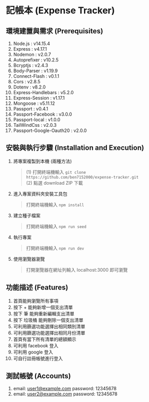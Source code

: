 # 記帳本 (Expense Tracker)

## 環境建置與需求 (Prerequisites)

1. Node.js : v14.15.4
2. Express : v4.17.1
3. Nodemon : v2.0.7
4. Autoprefixer : v10.2.5
5. Bcryptjs : v2.4.3
6. Body-Parser : v1.19.9
7. Connect-Flash : v0.1.1
8. Cors : v2.8.5
9. Dotenv : v8.2.0
10. Express-Handlebars : v5.2.0
11. Express-Session : v1.17.1
12. Mongoose : v5.11.12
13. Passport : v0.4.1
14. Passport-Facebook : v3.0.0
15. Passport-local : v1.0.0
16. TailWindCss : v2.0.3
17. Passport-Google-Oauth20 : v2.0.0

## 安裝與執行步驟 (Installation and Execution)

1. 將專案複製到本機 (兩種方法)

   > (1) 打開終端機輸入
   > `git clone https://github.com/ben7152000/expense-tracker.git`</br>
   > (2) 點選 download ZIP 下載

2. 進入專案資料夾安裝工具包

   > 打開終端機輸入
   > `npm install`

3. 建立種子檔案

   > 打開終端機輸入
   > `npm run seed`

4. 執行專案

   > 打開終端機輸入
   > `npm run dev`

5. 使用瀏覽器瀏覽</br>
   > 打開瀏覽器在網址列輸入 localhost:3000 即可瀏覽

## 功能描述 (Features)

1. 首頁能夠瀏覽所有事項
2. 按下 + 能夠新增一個支出清單
3. 按下 筆 能夠重新編輯支出清單
4. 按下 垃圾桶 能夠刪除一個支出清單
5. 可利用篩選功能選擇出相同類別清單
6. 可利用篩選功能選擇出相同月份清單
7. 首頁有當下所有清單的總額顯示
8. 可利用 facebook 登入
9. 可利用 google 登入
10. 可自行註冊帳號進行登入

## 測試帳號 (Accounts)

1. email: user1@example.com password: 12345678
2. email: user2@example.com password: 12345678
